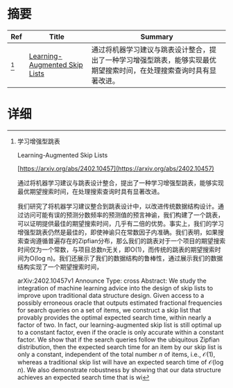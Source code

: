 # 摘要

| Ref | Title | Summary |
| --- | --- | --- |
| [^1] | [Learning-Augmented Skip Lists](https://arxiv.org/abs/2402.10457) | 通过将机器学习建议与跳表设计整合，提出了一种学习增强型跳表，能够实现最优期望搜索时间，在处理搜索查询时具有显著改进。 |

# 详细

[^1]: 学习增强型跳表

    Learning-Augmented Skip Lists

    [https://arxiv.org/abs/2402.10457](https://arxiv.org/abs/2402.10457)

    通过将机器学习建议与跳表设计整合，提出了一种学习增强型跳表，能够实现最优期望搜索时间，在处理搜索查询时具有显著改进。

    

    我们研究了将机器学习建议整合到跳表设计中，以改进传统数据结构设计。通过访问可能有误的预测分数频率的预测值的预言神谕，我们构建了一个跳表，可以证明提供最佳的期望搜索时间，几乎有二倍的优势。事实上，我们的学习增强型跳表仍然是最佳的，即使神谕只在常数因子内准确。我们表明，如果搜索查询遵循普遍存在的Zipfian分布，那么我们的跳表对于一个项目的期望搜索时间仅为一个常数，与项目总数n无关，即O(1)，而传统的跳表的期望搜索时间为O(log n)。我们还展示了我们的数据结构的鲁棒性，通过展示我们的数据结构实现了一个期望搜索时间，

    arXiv:2402.10457v1 Announce Type: cross  Abstract: We study the integration of machine learning advice into the design of skip lists to improve upon traditional data structure design. Given access to a possibly erroneous oracle that outputs estimated fractional frequencies for search queries on a set of items, we construct a skip list that provably provides the optimal expected search time, within nearly a factor of two. In fact, our learning-augmented skip list is still optimal up to a constant factor, even if the oracle is only accurate within a constant factor. We show that if the search queries follow the ubiquitous Zipfian distribution, then the expected search time for an item by our skip list is only a constant, independent of the total number $n$ of items, i.e., $\mathcal{O}(1)$, whereas a traditional skip list will have an expected search time of $\mathcal{O}(\log n)$. We also demonstrate robustness by showing that our data structure achieves an expected search time that is wi
    

